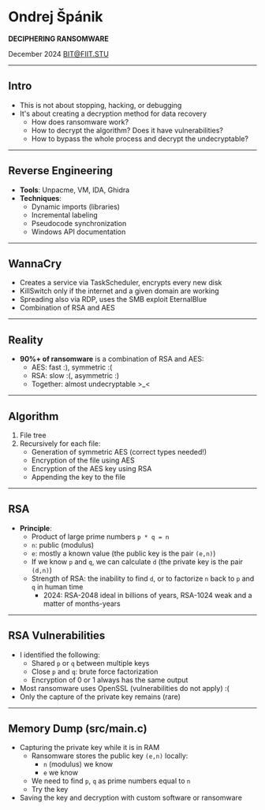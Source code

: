 # Ondrej Špánik 

**DECIPHERING RANSOMWARE**

December 2024 BIT@FIIT.STU  

---

## Intro
- This is not about stopping, hacking, or debugging
- It's about creating a decryption method for data recovery
  - How does ransomware work?
  - How to decrypt the algorithm? Does it have vulnerabilities?
  - How to bypass the whole process and decrypt the undecryptable?

---

## Reverse Engineering
- **Tools**: Unpacme, VM, IDA, Ghidra
- **Techniques**:
  - Dynamic imports (libraries)
  - Incremental labeling
  - Pseudocode synchronization
  - Windows API documentation

---

## WannaCry
- Creates a service via TaskScheduler, encrypts every new disk
- KillSwitch only if the internet and a given domain are working
- Spreading also via RDP, uses the SMB exploit EternalBlue
- Combination of RSA and AES

---

## Reality
- **90%+ of ransomware** is a combination of RSA and AES:
  - AES: fast :), symmetric :(
  - RSA: slow :(, asymmetric :)
  - Together: almost undecryptable >_<

---

## Algorithm
1. File tree
2. Recursively for each file:
   - Generation of symmetric AES (correct types needed!)
   - Encryption of the file using AES
   - Encryption of the AES key using RSA
   - Appending the key to the file

---

## RSA
- **Principle**:
  - Product of large prime numbers `p * q = n`
  - `n`: public (modulus)
  - `e`: mostly a known value (the public key is the pair `(e,n)`)
  - If we know `p` and `q`, we can calculate `d` (the private key is the pair `(d,n)`)
  - Strength of RSA: the inability to find `d`, or to factorize `n` back to `p` and `q` in human time
    - 2024: RSA-2048 ideal in billions of years, RSA-1024 weak and a matter of months-years

---

## RSA Vulnerabilities
- I identified the following:
  - Shared `p` or `q` between multiple keys
  - Close `p` and `q`: brute force factorization
  - Encryption of 0 or 1 always has the same output
- Most ransomware uses OpenSSL (vulnerabilities do not apply) :(
- Only the capture of the private key remains (rare)

---

## Memory Dump (src/main.c)
- Capturing the private key while it is in RAM
  - Ransomware stores the public key `(e,n)` locally:
    - `n` (modulus) we know
    - `e` we know
  - We need to find `p`, `q` as prime numbers equal to `n`
  - Try the key
- Saving the key and decryption with custom software or ransomware


